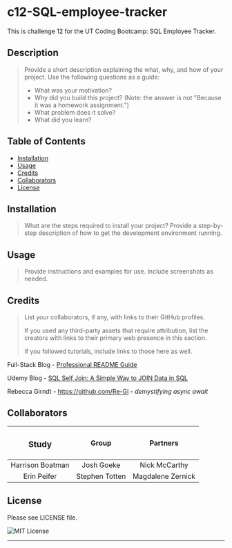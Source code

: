 # c12-SQL-employee-tracker
This is challenge 12 for the UT Coding Bootcamp: SQL Employee Tracker.


## Description

> Provide a short description explaining the what, why, and how of your project. Use the following questions as a guide:  
>   
> - What was your motivation?  
> - Why did you build this project? (Note: the answer is not "Because it was a homework assignment.")  
> - What problem does it solve?  
> - What did you learn?  

## Table of Contents

- [Installation](#installation)
- [Usage](#usage)
- [Credits](#credits)
- [Collaborators](#collaborators)
- [License](#license)

## Installation

> What are the steps required to install your project? Provide a step-by-step description of how to get the development environment running.

## Usage

> Provide instructions and examples for use. Include screenshots as needed.




## Credits

> List your collaborators, if any, with links to their GitHub profiles.
> 
> If you used any third-party assets that require attribution, list the creators with links to their primary web presence in this section.
> 
> If you followed tutorials, include links to those here as well.

Full-Stack Blog - [Professional README Guide](https://coding-boot-camp.github.io/full-stack/github/professional-readme-guide)

Udemy Blog - [SQL Self Join: A Simple Way to JOIN Data in SQL](https://blog.udemy.com/sql-self-join/)

Rebecca Girndt - https://github.com/Re-Gi - _demystifying async await_

## Collaborators 


|   <h3><b>Study   |      Group     | Partners</h3></b> |
|:----------------:|:--------------:|:-----------------:|
| Harrison Boatman | Josh Goeke     | Nick McCarthy     |
| Erin Peifer      | Stephen Totten | Magdalene Zernick |


## License

Please see LICENSE file.

![MIT License](https://img.shields.io/github/license/AustinBQ02/c03-password-generator)

---